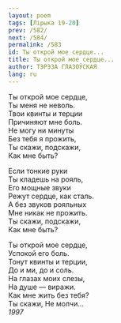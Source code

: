 ```yaml
---
layout: poem
tags: [Лірыка 19-20]
prev: /582/
next: /584/
permalink: /583
id: Ты открой мое сердце...
title: Ты открой мое сердце...
author: ТЭРЭЗА ГЛАЗОЎСКАЯ
lang: ru
---
```



Ты открой мое сердце,  
Ты меня не неволь.  
Твои квинты и терции  
Причиняют мне боль.  
Не могу ни минуты  
Без тебя я прожить,  
Ты скажи, подскажи,  
Как мне быть?  

Если тонкие руки  
Ты кладешь на рояль,  
Его мощные звуки  
Режут сердце, как сталь.  
А без звуков рояльных  
Мне никак не прожить.  
Ты скажи, подскажи,  
Как мне быть?  

Ты открой мое сердце,  
Успокой его боль.  
Тонут квинты и терции,  
До и ми, до и соль.  
На глазах моих слезы,  
На душе — виражи.  
Как мне жить без тебя?  
Ты скажи, Не молчи...  
*1997*  
